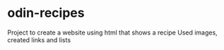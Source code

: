 # odin-recipes
Project to create a website using html that shows a recipe
Used images, created links and lists